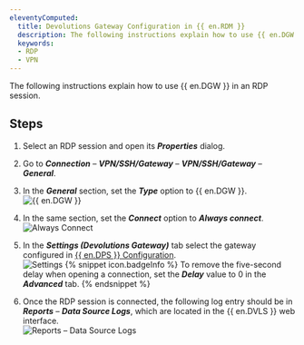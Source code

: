 ```yaml
---
eleventyComputed:
  title: Devolutions Gateway Configuration in {{ en.RDM }}
  description: The following instructions explain how to use {{ en.DGW }} in an RDP session.
  keywords:
  - RDP
  - VPN
---
```

The following instructions explain how to use {{ en.DGW }} in an RDP session. 

## Steps 

1. Select an RDP session and open its ***Properties*** dialog. 
1. Go to ***Connection*** – ***VPN/SSH/Gateway*** – ***VPN/SSH/Gateway*** – ***General***.
1. In the ***General*** section, set the ***Type*** option to {{ en.DGW }}.  
![{{ en.DGW }}](/img/en/server/DGW0008.png) 
1. In the same section, set the ***Connect*** option to ***Always connect***.  
![Always Connect](/img/en/server/DGW0009.png) 
1. In the ***Settings (Devolutions Gateway)*** tab select the gateway configured in [{{ en.DPS }} Configuration](/server/dgw/server-configuration/).  
![Settings](/img/en/server/DGW0007.png) 
{% snippet icon.badgeInfo %}
To remove the five-second delay when opening a connection, set the ***Delay*** value to 0 in the ***Advanced*** tab.
{% endsnippet %}  

6. Once the RDP session is connected, the following log entry should be in ***Reports*** – ***Data Source Logs***, which are located in the {{ en.DVLS }} web interface.  
![Reports – Data Source Logs](/img/en/server/DGW0010.png) 
